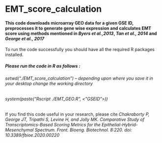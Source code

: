 # EMT_score_calculation
#### This code downloads microarray GEO data for a given GSE ID, preprocesses it to generate gene wise expression and calculates EMT score using methods mentioned in *Byers et al.,2013*, *Tan et al., 2014* and *George et al., 2017*

To run the code successfully you should have all the required R packages installed. 



##### Please run the code in R as follows :
 ###### setwd(“./EMT_score_calculation”) – depending upon where you save it in your desktop change the working directory
 ###### system(paste(“Rscript  ./EMT_GEO.R”, <"GSEID">)) 



If you find this code useful in your research, please cite 
*Chakraborty P, George JT, Tripathi S, Levine H, and Jolly MK. Comparative Study of Transcriptomics-Based Scoring Metrics for the Epithelial-Hybrid-Mesenchymal Spectrum. Front. Bioeng. Biotechnol. 8:220. doi: 10.3389/fbioe.2020.00220* 
